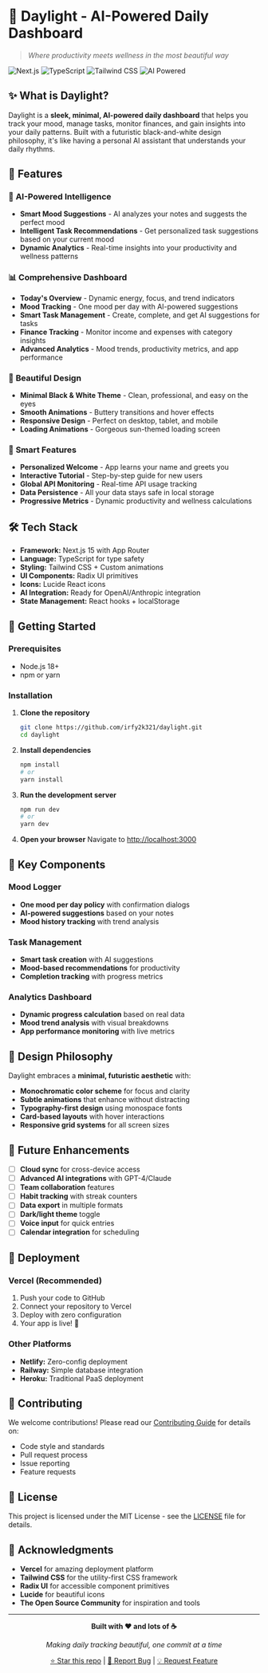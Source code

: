 # 🌅 Daylight - AI-Powered Daily Dashboard

> *Where productivity meets wellness in the most beautiful way*

![Next.js](https://img.shields.io/badge/Next.js-15-black?style=for-the-badge&logo=next.js)
![TypeScript](https://img.shields.io/badge/TypeScript-5.0-blue?style=for-the-badge&logo=typescript)
![Tailwind CSS](https://img.shields.io/badge/Tailwind-3.0-06B6D4?style=for-the-badge&logo=tailwindcss)
![AI Powered](https://img.shields.io/badge/AI-Powered-FF6B6B?style=for-the-badge&logo=openai)

## ✨ What is Daylight?

Daylight is a **sleek, minimal, AI-powered daily dashboard** that helps you track your mood, manage tasks, monitor finances, and gain insights into your daily patterns. Built with a futuristic black-and-white design philosophy, it's like having a personal AI assistant that understands your daily rhythms.

## 🚀 Features

### 🧠 **AI-Powered Intelligence**
- **Smart Mood Suggestions** - AI analyzes your notes and suggests the perfect mood
- **Intelligent Task Recommendations** - Get personalized task suggestions based on your current mood
- **Dynamic Analytics** - Real-time insights into your productivity and wellness patterns

### 📊 **Comprehensive Dashboard**
- **Today's Overview** - Dynamic energy, focus, and trend indicators
- **Mood Tracking** - One mood per day with AI-powered suggestions
- **Smart Task Management** - Create, complete, and get AI suggestions for tasks
- **Finance Tracking** - Monitor income and expenses with category insights
- **Advanced Analytics** - Mood trends, productivity metrics, and app performance

### 🎨 **Beautiful Design**
- **Minimal Black & White Theme** - Clean, professional, and easy on the eyes
- **Smooth Animations** - Buttery transitions and hover effects
- **Responsive Design** - Perfect on desktop, tablet, and mobile
- **Loading Animations** - Gorgeous sun-themed loading screen

### 🔧 **Smart Features**
- **Personalized Welcome** - App learns your name and greets you
- **Interactive Tutorial** - Step-by-step guide for new users
- **Global API Monitoring** - Real-time API usage tracking
- **Data Persistence** - All your data stays safe in local storage
- **Progressive Metrics** - Dynamic productivity and wellness calculations

## 🛠️ Tech Stack

- **Framework:** Next.js 15 with App Router
- **Language:** TypeScript for type safety
- **Styling:** Tailwind CSS + Custom animations
- **UI Components:** Radix UI primitives
- **Icons:** Lucide React icons
- **AI Integration:** Ready for OpenAI/Anthropic integration
- **State Management:** React hooks + localStorage

## 🎯 Getting Started

### Prerequisites
- Node.js 18+ 
- npm or yarn

### Installation

1. **Clone the repository**
   ```bash
   git clone https://github.com/irfy2k321/daylight.git
   cd daylight
   ```

2. **Install dependencies**
   ```bash
   npm install
   # or
   yarn install
   ```

3. **Run the development server**
   ```bash
   npm run dev
   # or
   yarn dev
   ```

4. **Open your browser**
   Navigate to [http://localhost:3000](http://localhost:3000)

## 🌟 Key Components

### Mood Logger
- **One mood per day policy** with confirmation dialogs
- **AI-powered suggestions** based on your notes
- **Mood history tracking** with trend analysis

### Task Management
- **Smart task creation** with AI suggestions
- **Mood-based recommendations** for productivity
- **Completion tracking** with progress metrics

### Analytics Dashboard
- **Dynamic progress calculation** based on real data
- **Mood trend analysis** with visual breakdowns
- **App performance monitoring** with live metrics

## 🎨 Design Philosophy

Daylight embraces a **minimal, futuristic aesthetic** with:
- **Monochromatic color scheme** for focus and clarity
- **Subtle animations** that enhance without distracting
- **Typography-first design** using monospace fonts
- **Card-based layouts** with hover interactions
- **Responsive grid systems** for all screen sizes

## 🔮 Future Enhancements

- [ ] **Cloud sync** for cross-device access
- [ ] **Advanced AI integrations** with GPT-4/Claude
- [ ] **Team collaboration** features
- [ ] **Habit tracking** with streak counters
- [ ] **Data export** in multiple formats
- [ ] **Dark/light theme** toggle
- [ ] **Voice input** for quick entries
- [ ] **Calendar integration** for scheduling

## 📱 Deployment

### Vercel (Recommended)
1. Push your code to GitHub
2. Connect your repository to Vercel
3. Deploy with zero configuration
4. Your app is live! 🚀

### Other Platforms
- **Netlify:** Zero-config deployment
- **Railway:** Simple database integration
- **Heroku:** Traditional PaaS deployment

## 🤝 Contributing

We welcome contributions! Please read our [Contributing Guide](CONTRIBUTING.md) for details on:
- Code style and standards
- Pull request process
- Issue reporting
- Feature requests

## 📄 License

This project is licensed under the MIT License - see the [LICENSE](LICENSE) file for details.

## 🙏 Acknowledgments

- **Vercel** for amazing deployment platform
- **Tailwind CSS** for the utility-first CSS framework
- **Radix UI** for accessible component primitives
- **Lucide** for beautiful icons
- **The Open Source Community** for inspiration and tools

---

<div align="center">

**Built with ❤️ and lots of ☕**

*Making daily tracking beautiful, one commit at a time*

[⭐ Star this repo](https://github.com/irfy2k321/daylight) | [🐛 Report Bug](https://github.com/irfy2k321/daylight/issues) | [💡 Request Feature](https://github.com/irfyek321/daylight/issues)

</div>
